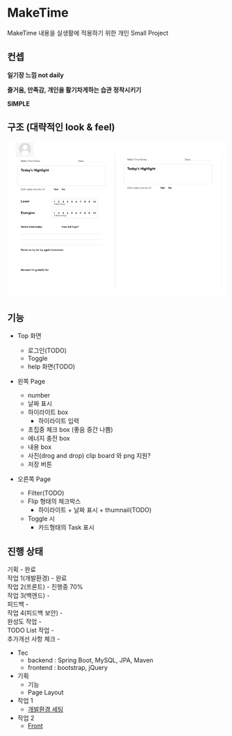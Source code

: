 # MakeTime

MakeTime 내용을 실생활에 적용하기 위한 개인 Small Project

## 컨셉

**일기장 느낌 not daily**  

**즐거움, 만족감, 개인을 활기차게하는 습관 정착시키기**  

**SIMPLE**

## 구조 (대략적인 look & feel)

![Base 골격](https://github.com/bluewow/makeTime/blob/master/assets/layout.png)

## 기능 
- Top 화면
	- 로그인(TODO)
	- Toggle
	- help 화면(TODO)

- 왼쪽 Page
	- number
	- 날짜 표시
	- 하이라이트 box
		- 하이라이트 입력
	- 초집중 체크 box (좋음 중간 나쁨)
	- 에너지 충전 box
	- 내용 box
	- 사진(drog and drop) clip board 와 png 지원?
	- 저장 버튼

- 오른쪽 Page
	- Filter(TODO)
	- Flip 형태의 체크박스
		- 하이라이트 + 날짜 표시 + thumnail(TODO)
	- Toggle 시
	  - 카드형태의 Task 표시


## 진행 상태

기획 - 완료  
작업 1(개발환경) - 완료  
작업 2(프론트) - 진행중 70%  
작업 3(백엔드) -  
피드백 -  
작업 4(피드백 보안) -  
완성도 작업 -  
TODO List 작업 -  
추가개선 사항 체크 -  

- Tec
	- backend : Spring Boot, MySQL, JPA, Maven
	- frontend : bootstrap, jQuery
- 기획
	- 기능
	- Page Layout
- 작업 1 
	- [개발환경 세팅](https://github.com/bluewow/makeTime/blob/master/contents/setting.md.md)
- 작업 2
	- [Front](https://github.com/bluewow/makeTime/blob/master/contents/front.md.md)

<!--stackedit_data:
eyJoaXN0b3J5IjpbLTQxOTE4OTM2MCw0NTI4MzE5NzUsMjU3OT
I4NDEzLC0xODMwNzU4Njk3LC05NjMxMTg3NTcsLTE3MzIxNzc4
MjAsLTUwNzEwMzU4NiwtNDg5MTI4MzYsLTEwODIyMTk3MDEsLT
Q1ODUwOTE1MywtNjM1MjAwOTU4LC0xNjg4NTU2NTg0LC0xNDQx
NTg5ODA0LDUyMzAyMDY1MywxNTczNjMwMDM4LDE4ODc3NzYxOD
EsMTQxMTM4ODE0NCwtMTI0ODAxMDk0OSwyMDg2MTY5NjEyXX0=

-->